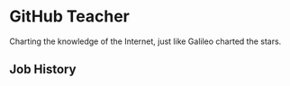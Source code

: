 # GitHub Teacher

Charting the knowledge of the Internet, just like Galileo charted the stars.


## Job History
